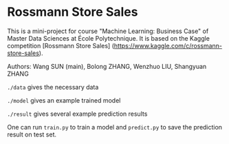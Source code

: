 # Rossmann Store Sales

This is a mini-project for course "Machine Learning: Business Case" of Master Data Sciences at École Polytechnique. It is based on the Kaggle competition [Rossmann Store Sales] (https://www.kaggle.com/c/rossmann-store-sales).

Authors: Wang SUN (main), Bolong ZHANG, Wenzhuo LIU, Shangyuan ZHANG

`./data` gives the necessary data

`./model` gives an example trained model

`./result` gives several example prediction results

One can run `train.py` to train a model and `predict.py` to save the prediction result on test set.

